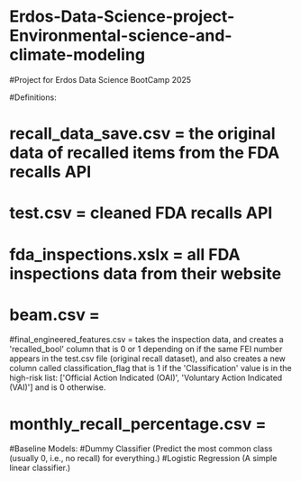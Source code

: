 # Erdos-Data-Science-project-Environmental-science-and-climate-modeling

#Project for Erdos Data Science BootCamp 2025 




#Definitions: 

# recall_data_save.csv = the original data of recalled items from the FDA recalls API
# test.csv = cleaned FDA recalls API
# fda_inspections.xslx = all FDA inspections data from their website
# beam.csv = 

#final_engineered_features.csv = takes the inspection data, and creates a 'recalled_bool' column that is 0 or 1 depending on if the same FEI number appears in the test.csv file (original recall dataset), and also creates a new column called classification_flag that is 1 if the 'Classification' value is in the high-risk list: ['Official Action Indicated (OAI)', 'Voluntary Action Indicated (VAI)'] and is 0 otherwise.

# monthly_recall_percentage.csv = 




#Baseline Models: 
#Dummy Classifier (Predict the most common class (usually 0, i.e., no recall) for everything.)
#Logistic Regression (A simple linear classifier.)

